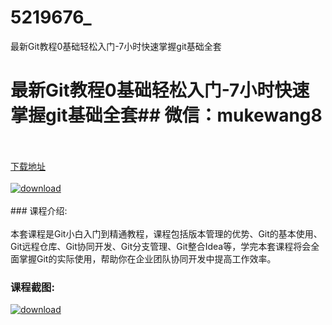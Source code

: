 # 5219676_
最新Git教程0基础轻松入门-7小时快速掌握git基础全套
# 最新Git教程0基础轻松入门-7小时快速掌握git基础全套## 微信：mukewang8
<br/></br>[下载地址](http://www.36tz.cn/article/5219676 "下载地址")
<br/></br>[![download](http://36tz.cn/muke_img/2021_04_1-75-300x225.png "下载地址")](http://www.36tz.cn/article/5219676 "下载地址")
<br/></br>### 课程介绍:<br/></br>本套课程是Git小白入门到精通教程，课程包括版本管理的优势、Git的基本使用、Git远程仓库、Git协同开发、Git分支管理、Git整合Idea等，学完本套课程将会全面掌握Git的实际使用，帮助你在企业团队协同开发中提高工作效率。

### 课程截图:
[![download](http://36tz.cn/muke_img/2021_04_2-82.png "下载地址")](http://www.36tz.cn/article/5219676 "下载地址")
